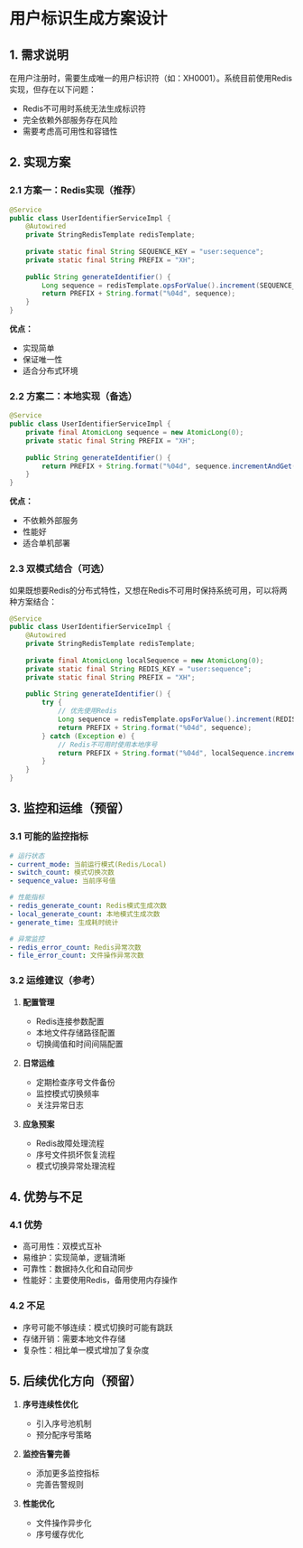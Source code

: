 # 用户标识生成方案设计

## 1. 需求说明

在用户注册时，需要生成唯一的用户标识符（如：XH0001）。系统目前使用Redis实现，但存在以下问题：
- Redis不可用时系统无法生成标识符
- 完全依赖外部服务存在风险
- 需要考虑高可用性和容错性

## 2. 实现方案

### 2.1 方案一：Redis实现（推荐）

```java
@Service
public class UserIdentifierServiceImpl {
    @Autowired
    private StringRedisTemplate redisTemplate;
    
    private static final String SEQUENCE_KEY = "user:sequence";
    private static final String PREFIX = "XH";
    
    public String generateIdentifier() {
        Long sequence = redisTemplate.opsForValue().increment(SEQUENCE_KEY);
        return PREFIX + String.format("%04d", sequence);
    }
}
```

**优点：**
- 实现简单
- 保证唯一性
- 适合分布式环境

### 2.2 方案二：本地实现（备选）

```java
@Service
public class UserIdentifierServiceImpl {
    private final AtomicLong sequence = new AtomicLong(0);
    private static final String PREFIX = "XH";
    
    public String generateIdentifier() {
        return PREFIX + String.format("%04d", sequence.incrementAndGet());
    }
}
```

**优点：**
- 不依赖外部服务
- 性能好
- 适合单机部署

### 2.3 双模式结合（可选）

如果既想要Redis的分布式特性，又想在Redis不可用时保持系统可用，可以将两种方案结合：

```java
@Service
public class UserIdentifierServiceImpl {
    @Autowired
    private StringRedisTemplate redisTemplate;
    
    private final AtomicLong localSequence = new AtomicLong(0);
    private static final String REDIS_KEY = "user:sequence";
    private static final String PREFIX = "XH";
    
    public String generateIdentifier() {
        try {
            // 优先使用Redis
            Long sequence = redisTemplate.opsForValue().increment(REDIS_KEY);
            return PREFIX + String.format("%04d", sequence);
        } catch (Exception e) {
            // Redis不可用时使用本地序号
            return PREFIX + String.format("%04d", localSequence.incrementAndGet());
        }
    }
}
```

## 3. 监控和运维（预留）

### 3.1 可能的监控指标

```yaml
# 运行状态
- current_mode: 当前运行模式(Redis/Local)
- switch_count: 模式切换次数
- sequence_value: 当前序号值

# 性能指标
- redis_generate_count: Redis模式生成次数
- local_generate_count: 本地模式生成次数
- generate_time: 生成耗时统计

# 异常监控
- redis_error_count: Redis异常次数
- file_error_count: 文件操作异常次数
```

### 3.2 运维建议（参考）

1. **配置管理**
   - Redis连接参数配置
   - 本地文件存储路径配置
   - 切换阈值和时间间隔配置

2. **日常运维**
   - 定期检查序号文件备份
   - 监控模式切换频率
   - 关注异常日志

3. **应急预案**
   - Redis故障处理流程
   - 序号文件损坏恢复流程
   - 模式切换异常处理流程

## 4. 优势与不足

### 4.1 优势
- 高可用性：双模式互补
- 易维护：实现简单，逻辑清晰
- 可靠性：数据持久化和自动同步
- 性能好：主要使用Redis，备用使用内存操作

### 4.2 不足
- 序号可能不够连续：模式切换时可能有跳跃
- 存储开销：需要本地文件存储
- 复杂性：相比单一模式增加了复杂度

## 5. 后续优化方向（预留）

1. **序号连续性优化**
   - 引入序号池机制
   - 预分配序号策略

2. **监控告警完善**
   - 添加更多监控指标
   - 完善告警规则

3. **性能优化**
   - 文件操作异步化
   - 序号缓存优化 